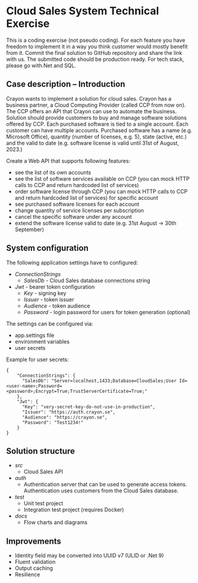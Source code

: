 # Cloud Sales System Technical Exercise #

This is a coding exercise (not pseudo coding). For each feature you have freedom to implement it in a way you think customer would mostly benefit from it. Commit the final solution to GitHub repository and share the link with us. The submitted code should be production ready.
For tech stack, please go with.Net and SQL.

## Case description – Introduction ##

Crayon wants to implement a solution for cloud sales. Crayon has a business partner, a Cloud Computing Provider (called CCP from now on). The CCP offers an API that Crayon can use to automate the business.
Solution should provide customers to buy and manage software solutions offered by CCP. Each purchased software is tied to a single account. Each customer can have multiple accounts.
Purchased software has a name (e.g. Microsoft Office), quantity (number of licenses, e.g. 5), state (active, etc.) and the valid to date (e.g. software license is valid until 31st of August, 2023.)

Create a Web API that supports following features:

- see the list of its own accounts
- see the list of software services available on CCP (you can mock HTTP calls to CCP and return hardcoded list of services)
- order software license through CCP (you can mock HTTP calls to CCP and return hardcoded list of services) for specific account
- see purchased software licenses for each account
- change quantity of service licenses per subscription
- cancel the specific software under any account
- extend the software license valid to date (e.g. 31st August -> 30th September)

## System configuration ##

The following application settings have to configured:

- *ConnectionStrings*
  - *SalesDb* - Cloud Sales database connections string
- *Jwt* - bearer token configuration
  - *Key* - signing key
  - *Issuer* - token issuer
  - *Audience* - token audience
  - *Password* - login password for users for token generation (optional)

The settings can be configured via:

- app.settings file
- environment variables
- user secrets

Example for user secrets:
```
{
    "ConnectionStrings": {
      "SalesDb": "Server=localhost,1433;Database=CloudSales;User Id=<user-name>;Password=<password>;Encrypt=True;TrustServerCertificate=True;"
    },
    "Jwt": {
      "Key": "very-secret-key-do-not-use-in-production",
      "Issuer": "https://auth.crayon.se",
      "Audience": "https://crayon.se",
      "Password": "Test1234!"
    }
}
```

## Solution structure ##

- *src*
  - Cloud Sales API
- *auth*
  - Authentication server that can be used to generate access tokens. Authentication uses customers from the Cloud Sales database.
- *test*
  - Unit test project
  - Integration test project (requires Docker)
- *docs*
  - Flow charts and diagrams

## Improvements ##

- Identity field may be converted into UUID v7 (ULID or .Net 9)
- Fluent validation
- Output caching
- Resilience
